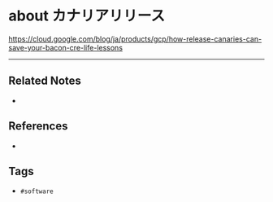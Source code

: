 # about カナリアリリース
https://cloud.google.com/blog/ja/products/gcp/how-release-canaries-can-save-your-bacon-cre-life-lessons

---
## Related Notes
- 

## References
- 

## Tags
- `#software` 